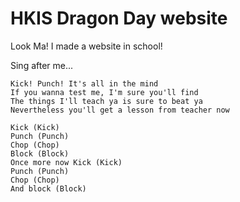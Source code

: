 # HKIS Dragon Day website

Look Ma! I made a website in school!

Sing after me...

    Kick! Punch! It's all in the mind
    If you wanna test me, I'm sure you'll find
    The things I'll teach ya is sure to beat ya
    Nevertheless you'll get a lesson from teacher now

    Kick (Kick)
    Punch (Punch)
    Chop (Chop)
    Block (Block)
    Once more now Kick (Kick)
    Punch (Punch)
    Chop (Chop)
    And block (Block)
